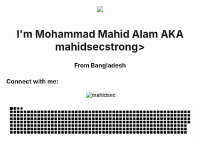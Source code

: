 <div align="center">
<img src="https://scontent.fdac27-2.fna.fbcdn.net/v/t39.30808-6/422068673_344364555069522_5710371468316650679_n.jpg?_nc_cat=101&ccb=1-7&_nc_sid=5f2048&_nc_eui2=AeFt5xu5gALl1AUjBkRIBkth3t1Fa9V_CIne3UVr1X8IidsLAYbKmzcNX6cqkreV-4TBJo9zPfTUi344FLojJMgI&_nc_ohc=Sh4REMO9rqIAX8fJef_&_nc_ht=scontent.fdac27-2.fna&oh=00_AfCpwVVToCLh5t38zLcQfrGSYAthp5c7xN1Fyi3BrfZhkQ&oe=65EF40F1" width="40%" />
</div>

<h1 align="center">I'm <strong>Mohammad Mahid Alam</strong> AKA <strong>mahidsec</strong>strong></h1>
<h3 align="center">From Bangladesh</h3>

<h3 align="left">Connect with me:</h3>
<p align="left">
</p>

<div align="center">
<p>&nbsp;<img align="center" src="https://github-readme-stats.vercel.app/api?username=mahidsec&hide_title=false&hide_rank=false&show_icons=true&include_all_commits=true&count_private=true&disable_animations=false&theme=dracula&locale=en&hide_border=false" alt="mahidsec" /></p></div>

<div align="center">
<img src="https://raw.githubusercontent.com/mahidsec/mahidsec/output/snake.svg" alt="Snake animation" /></div>
